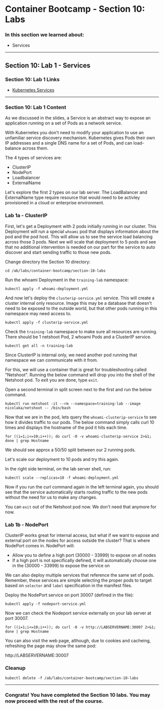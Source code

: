 # Container Bootcamp - Section 10: Labs

### In this section we learned about:

* Services

____

## Section 10: Lab 1 - Services

### Section 10: Lab 1 Links

* [Kubernetes Services](https://kubernetes.io/docs/concepts/services-networking/service/)

____

### Section 10: Lab 1 Content

As we discussed in the slides, a Service is an abstract way to expose an application running on a set of Pods as a network service.

With Kubernetes you don't need to modify your application to use an unfamiliar service discovery mechanism. Kubernetes gives Pods their own IP addresses and a single DNS name for a set of Pods, and can load-balance across them.

The 4 types of services are:

* ClusterIP
* NodePort
* Loadbalancer
* ExternalName

Let's explore the first 2 types on our lab server. The LoadBalancer and ExternalName type require resource that would need to be activley provisioned in a cloud or enterprise environment.

### Lab 1a - ClusterIP

First, let's get a Deployment with 2 pods initially running in our cluster. This Deployment will run a special `whoami` pod that displays information about the pod and the pod host. This will allow us to see the service load balancing across those 3 pods. Next we will scale that deployment to 5 pods and see that no additional intervention is needed on our part for the service to auto discover and start sending traffic to those new pods.

Change directory the Section 10 directory:

`cd /ab/labs/container-bootcamp/section-10-labs`

Run the whoami Deployment in the `training-lab` namespace:

`kubectl apply -f whoami-deployment.yml`

And now let's deploy the `clusterip-service.yml` service. This will create a cluster internal only resource. Image this may be a database that doesn't need to be exposed to the outside world, but that other pods running in this namespace may need access to.

`kubectl apply -f clusterip-service.yml`

Check the `training-lab` namespace to make sure all resources are running. There should be 1 netshoot Pod, 2 whoami Pods and a ClusterIP service.

`kubectl get all -n training-lab`

Since ClusterIP is internal only, we need another pod running that namespace we can communicate with it from.

For this, we will use a container that is great for troubleshooting called "Netshoot". Running the below command will drop you into the shell of the Netshoot pod. To exit you are done, type `exit`.

Open a second terminal in split screen next to the first and run the below command.

`kubectl run netshoot -it --rm --namespace=training-lab --image nicolaka/netshoot -- /bin/bash`

Now that we are in the pod, lets query the `whoami-clusterip-service` to see how it divides traffic to our pods. The below command simply calls curl 10 times and displays the hostname of the pod it hits each time.

`for ((i=1;i<=10;i++)); do curl -0 -v whoami-clusterip-service 2>&1; done | grep Hostname`

We should see approx a 50/50 split between our 2 running pods.

Let's scale our deployment to 10 pods and try this again.

In the right side terminal, on the lab server shell, run:

`kubectl scale --replicas=10 -f whoami-deployment.yml`

Now if you run the curl command again in the left terminal again, you should see that the service automatically starts routing traffic to the new pods without the need for us to make any changes.

You can `exit` out of the Netshoot pod now. We don't need that anymore for now.

### Lab 1b - NodePort

ClusterIP works great for internal access, but what if we want to expose and external port on the nodes for access outside the cluster? That is where NodePort comes in. NodePort will:

* Allow you to define a high port (30000 - 33999) to expose on all nodes
* If a high port is not specifically defined, it will automatically choose one in the (30000 - 33999) to expose the service on

We can also deploy multiple services that reference the same set of pods. Remember, these services are simple selecting the proper pods to target based on `selector` and `label` specification in the manifest files.

Deploy the NodePort service on port 30007 (defined in the file):

`kubectl apply -f nodeport-service.yml`

Now we can check the Nodeport service externally on your lab server at port 30007.

`for ((i=1;i<=10;i++)); do curl -0 -v http://LABSERVERNAME:30007 2>&1; done | grep Hostname`

You can also visit the web page, although, due to cookies and cacheing, refreshing the page may show the same pod:

http://LABSERVERNAME:30007

### Cleanup

`kubectl delete -f /ab/labs/container-bootcamp/section-10-labs`

____

### Congrats! You have completed the Section 10 labs. You may now proceed with the rest of the course.